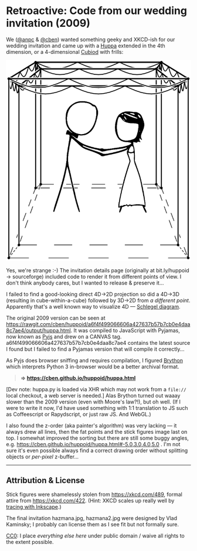 # Retroactive: Code from our wedding invitation (2009)

We ([@anpc](https://github.com/anpc) & [@cben](https://github.com/cben)) wanted something geeky and XKCD-ish for our wedding invitation and came up with a [Huppa](https://en.wikipedia.org/wiki/Huppa) extended in the 4th dimension, or a 4-dimensional [Cubiod](https://en.wikipedia.org/wiki/Cuboid) with frills:

![Huppoid image](canvas.png)

Yes, we're strange :-)
The invitation details page (originally at bit.ly/huppoid -> sourceforge) included code to render it from different points of view.
I don't think anybody cares, but I wanted to release & preserve it...

I failed to find a good-looking direct 4D->2D projection so did a 4D->3D (resulting in cube-within-a-cube) followed by 3D->2D from *a different point*.  Apparently that's a well known way to visualize 4D — [Schlegel diagram](https://en.wikipedia.org/wiki/Schlegel_diagram).

The original 2009 version can be seen at https://rawgit.com/cben/huppoid/a6f4f499066606a427637b57b7cb0e4daa8c7ae4/output/huppa.html.
It was compiled to JavaScript with Pyjamas, now known as [Pyjs](http://pyjs.org/) and drew on a CANVAS tag.
a6f4f499066606a427637b57b7cb0e4daa8c7ae4 contains the latest source I found but I failed to find a Pyjamas version that will compile it correctly...

As Pyjs does browser sniffing and requires compilation, I figured [Brython](http://brython.info) which interprets Python 3 in-browser would be a better archival format.

> **=> https://cben.github.io/huppoid/huppa.html**

[Dev note: huppa.py is loaded via XHR which may not work from a `file://` local checkout, a web server is needed.]
Alas Brython turned out waaay slower than the 2009 version (even with Moore's law?!), but oh well.
(If I were to write it now, I'd have used something with 1:1 translation to JS such as Coffeescript or Rapydscript, or just raw JS.  And WebGL.)

I also found the z-order (aka painter's algorithm) was very lacking — it always drew all lines, then the fat points and the stick figures image last on top.
I somewhat improved the sorting but there are still some buggy angles, e.g. https://cben.github.io/huppoid/huppa.html#-5.0,3.0,4.0,5.0 .
I'm not sure it's even possible always find a correct drawing order without splitting objects or *per-pixel* z-buffer...

----------

## Attribution & License

Stick figures were shamelessly stolen from https://xkcd.com/489, formal attire from https://xkcd.com/422.
(Hint: XKCD scales up really well by [tracing with Inkscape](http://www.inkscape.org/doc/tracing/tutorial-tracing.html).)

The final invitation hazmana.jpg, hazmana2.jpg were designed by Vlad Kaminsky; I probably can license them as I see fit but not formally sure.

[CC0](http://creativecommons.org/publicdomain/zero/1.0/): I place *everything else here* under public domain / waive all rights to the extent possible.
